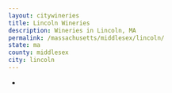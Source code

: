 ```yaml
---
layout: citywineries
title: Lincoln Wineries
description: Wineries in Lincoln, MA
permalink: /massachusetts/middlesex/lincoln/
state: ma
county: middlesex
city: lincoln
---
```

-
